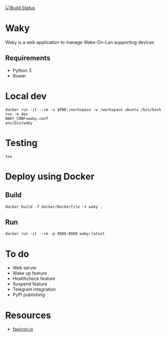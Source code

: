 [![Build Status](https://travis-ci.com/landier/waky.svg?branch=master)](https://travis-ci.com/landier/waky)

# Waky
Waky is a web application to manage Wake-On-Lan supporting devices

## Requirements
* Python 3
* Bower

# Local dev
```
docker run -it --rm -v $PWD:/workspace -w /workspace ubuntu /bin/bash
tox -e dev
WAKY_CONF=waky.conf
env/bin/waky
```

# Testing
```
tox
```

# Deploy using Docker
## Build
```
docker build -f docker/Dockerfile -t waky .
```

## Run
```
docker run -it --rm -p 8888:8888 waky:latest
```

# To do
* Web server
* Wake up feature
* Healthcheck feature
* Suspend feature
* Telegram integration
* PyPI publishing

# Resources
* [favicon.io](https://favicon.io/favicon-generator/?t=W&ff=Monoton&fs=135&fc=%23000&b=rounded&bc=transparent)
